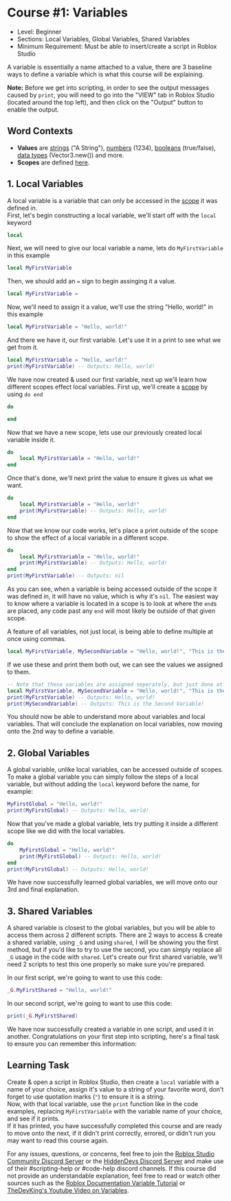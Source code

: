 # Course #1: Variables
- Level: Beginner
- Sections: Local Variables, Global Variables, Shared Variables
- Minimum Requirement: Must be able to insert/create a script in Roblox Studio

A variable is essentially a name attached to a value, there are 3 baseline ways to define a variable which is what this course will be explaining.

**Note:** Before we get into scripting, in order to see the output messages caused by `print`, you will need to go into the "VIEW" tab in Roblox Studio (located around the top left), and then click on the "Output" button to enable the output.

## Word Contexts
- **Values** are [strings](https://create.roblox.com/docs/luau/strings) ("A String"), [numbers](https://create.roblox.com/docs/luau/numbers) (1234), [booleans](https://create.roblox.com/docs/luau/booleans) (true/false), [data types](https://create.roblox.com/docs/reference/engine/datatypes) (Vector3.new()) and more.
- **Scopes** are defined [here](https://create.roblox.com/docs/luau/scope).

## 1. Local Variables
A local variable is a variable that can only be accessed in the [scope](https://create.roblox.com/docs/luau/scope) it was defined in.<br>
First, let's begin constructing a local variable, we'll start off with the `local` keyword
```lua
local
```
Next, we will need to give our local variable a name, lets do `MyFirstVariable` in this example
```lua
local MyFirstVariable
```
Then, we should add an `=` sign to begin assinging it a value.
```lua
local MyFirstVariable =
```
Now, we'll need to assign it a value, we'll use the string "Hello, world!" in this example
```lua
local MyFirstVariable = "Hello, world!"
```
And there we have it, our first variable. Let's use it in a print to see what we get from it.
```lua
local MyFirstVariable = "Hello, world!"
print(MyFirstVariable) -- Outputs: Hello, world!
```
We have now created & used our first variable, next up we'll learn how different scopes effect local variables.
First up, we'll create a [scope](https://create.roblox.com/docs/luau/scope) by using `do end`
```lua
do

end
```
Now that we have a new scope, lets use our previously created local variable inside it.
```lua
do
    local MyFirstVariable = "Hello, world!"
end
```
Once that's done, we'll next print the value to ensure it gives us what we want.
```lua
do
    local MyFirstVariable = "Hello, world!"
    print(MyFirstVariable) -- Outputs: Hello, world!
end
```
Now that we know our code works, let's place a print outside of the scope to show the effect of a local variable in a different scope.
```lua
do
    local MyFirstVariable = "Hello, world!"
    print(MyFirstVariable) -- Outputs: Hello, world!
end
print(MyFirstVariable) -- Outputs: nil
```
As you can see, when a variable is being accessed outside of the scope it was defined in, it will have no value, which is why it's `nil`.
The easiest way to know where a variable is located in a scope is to look at where the `end`s are placed, any code past any `end` will most likely be outside of that given scope.

A feature of all variables, not just local, is being able to define multiple at once using commas.
```lua
local MyFirstVariable, MySecondVariable = "Hello, world!", "This is the Second Variable!"
```
If we use these and print them both out, we can see the values we assigned to them.
```lua
-- Note that these variables are assigned seperately, but just done at once.
local MyFirstVariable, MySecondVariable = "Hello, world!", "This is the Second Variable!"
print(MyFirstVariable) -- Outputs: Hello, world!
print(MySecondVariable) -- Outputs: This is the Second Variable!
```
You should now be able to understand more about variables and local variables.
That will conclude the explanation on local variables, now moving onto the 2nd way to define a variable.
## 2. Global Variables
A global variable, unlike local variables, can be accessed outside of scopes.
To make a global variable you can simply follow the steps of a local variable, but without adding the `local` keyword before the name, for example:
```lua
MyFirstGlobal = "Hello, world!"
print(MyFirstGlobal) -- Outputs: Hello, world!
```
Now that you've made a global variable, lets try putting it inside a different scope like we did with the local variables.
```lua
do
    MyFirstGlobal = "Hello, world!"
    print(MyFirstGlobal) -- Outputs: Hello, world!
end
print(MyFirstGlobal) -- Outputs: Hello, world!
```
We have now successfully learned global variables, we will move onto our 3rd and final explanation.
## 3. Shared Variables
A shared variable is closest to the global variables, but you will be able to access them across 2 different scripts.
There are 2 ways to access & create a shared variable, using `_G` and using `shared`, I will be showing you the first method, but if you'd like to try to use the second, you can simply replace all `_G` usage in the code with `shared`.
Let's create our first shared variable, we'll need 2 scripts to test this one properly so make sure you're prepared.

In our first script, we're going to want to use this code:
```lua
_G.MyFirstShared = "Hello, world!"
```
In our second script, we're going to want to use this code:
```lua
print(_G.MyFirstShared)
```
We have now successfully created a variable in one script, and used it in another.
Congratulations on your first step into scripting, here's a final task to ensure you can remember this information:
## Learning Task
Create & open a script in Roblox Studio, then create a `local` variable with a name of your choice, assign it's value to a string of your favorite word, don't forget to use quotation marks (`"`) to ensure it is a string.
<br>Now, with that local variable, use the `print` function like in the code examples, replacing `MyFirstVariable` with the variable name of your choice, and see if it prints.
<br>If it has printed, you have successfully completed this course and are ready to move onto the next, if it didn't print correctly, errored, or didn't run you may want to read this course again.

For any issues, questions, or concerns, feel free to join the [Roblox Studio Community Discord Server](https://discord.gg/robloxstudio) or the [HiddenDevs Discord Server](https://discord.gg/hd) and make use of their #scripting-help or #code-help discord channels.
If this course did not provide an understandable explanation, feel free to read or watch other sources such as the [Roblox Documentation Variable Tutorial](https://create.roblox.com/docs/luau/variables) or [TheDevKing's Youtube Video on Variables](https://www.youtube.com/watch?v=0Dc2dCYoxxs).
